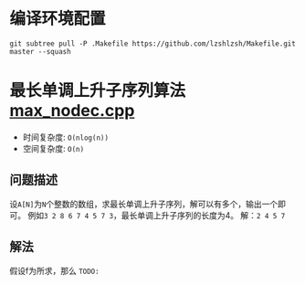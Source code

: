 # 编译环境配置
```
git subtree pull -P .Makefile https://github.com/lzshlzsh/Makefile.git master --squash
```
# 最长单调上升子序列算法[max_nodec.cpp](max_nodec.cpp)
- 时间复杂度: `O(nlog(n))`
- 空间复杂度: `O(n)`

## 问题描述
设`A[N]`为`N`个整数的数组，求最长单调上升子序列，解可以有多个，输出一个即可。
例如`3 2 8 6 7 4 5 7 3`，最长单调上升子序列的长度为4。
解：`2 4 5 7`

## 解法
假设f为所求，那么
`TODO:`

